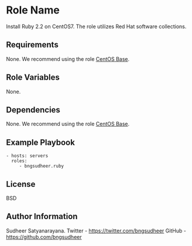 Role Name
=========

Install Ruby 2.2 on CentOS7. The role utilizes Red Hat software collections.

Requirements
------------

None. We recommend using the role [CentOS Base](https://galaxy.ansible.com/bngsudheer/centos_base/).


Role Variables
--------------

None.

Dependencies
------------

None. We recommend using the role [CentOS Base](https://galaxy.ansible.com/bngsudheer/centos_base/).

Example Playbook
----------------

    - hosts: servers
      roles:
         - bngsudheer.ruby

License
-------

BSD

Author Information
------------------

Sudheer Satyanarayana.
Twitter - https://twitter.com/bngsudheer
GitHub - https://github.com/bngsudheer
